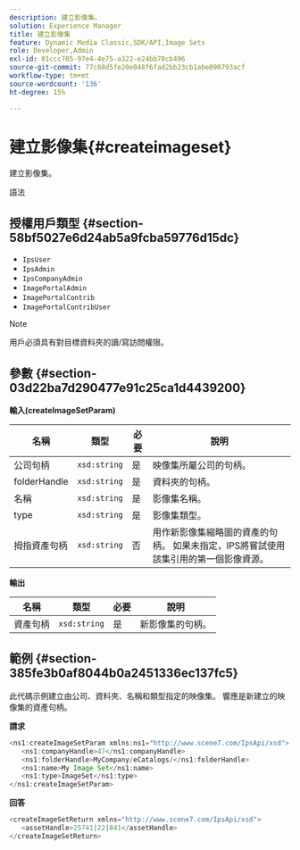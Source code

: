 ```yaml
---
description: 建立影像集。
solution: Experience Manager
title: 建立影像集
feature: Dynamic Media Classic,SDK/API,Image Sets
role: Developer,Admin
exl-id: 01ccc705-97e4-4e75-a322-e24bb78cb496
source-git-commit: 77c88d5fe20e048f6fad2bb23cb1abe090793acf
workflow-type: tm+mt
source-wordcount: '136'
ht-degree: 15%

---
```


# 建立影像集{#createimageset}

建立影像集。

語法

## 授權用戶類型 {#section-58bf5027e6d24ab5a9fcba59776d15dc}

* `IpsUser`
* `IpsAdmin`
* `IpsCompanyAdmin`
* `ImagePortalAdmin`
* `ImagePortalContrib`
* `ImagePortalContribUser`

>[!NOTE]
>
>用戶必須具有對目標資料夾的讀/寫訪問權限。

## 參數 {#section-03d22ba7d290477e91c25ca1d4439200}

**輸入(createImageSetParam)**

| 名稱 | 類型 | 必要 | 說明 |
|---|---|---|---|
| 公司句柄 | `xsd:string` | 是 | 映像集所屬公司的句柄。 |
| folderHandle | `xsd:string` | 是 | 資料夾的句柄。 |
| 名稱 | `xsd:string` | 是 | 影像集名稱。 |
| type | `xsd:string` | 是 | 影像集類型。 |
| 拇指資產句柄 | `xsd:string` | 否 | 用作新影像集縮略圖的資產的句柄。 如果未指定，IPS將嘗試使用該集引用的第一個影像資源。 |

**輸出**

| 名稱 | 類型 | 必要 | 說明 |
|---|---|---|---|
| 資產句柄 | `xsd:string` | 是 | 新影像集的句柄。 |

## 範例 {#section-385fe3b0af8044b0a2451336ec137fc5}

此代碼示例建立由公司、資料夾、名稱和類型指定的映像集。 響應是新建立的映像集的資產句柄。

**請求**

```java
<ns1:createImageSetParam xmlns:ns1="http://www.scene7.com/IpsApi/xsd">
   <ns1:companyHandle>47</ns1:companyHandle>
   <ns1:folderHandle>MyCompany/eCatalogs/</ns1:folderHandle>
   <ns1:name>My Image Set</ns1:name>
   <ns1:type>ImageSet</ns1:type>
</ns1:createImageSetParam>
```

**回答**

```java
<createImageSetReturn xmlns="http://www.scene7.com/IpsApi/xsd">
   <assetHandle>25741|22|841</assetHandle>
</createImageSetReturn>
```
